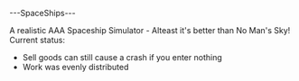 ---SpaceShips---

A realistic AAA Spaceship Simulator -
Alteast it's better than No Man's Sky! Current status:
- Sell goods can still cause a crash if you enter  nothing
- Work was evenly distributed

